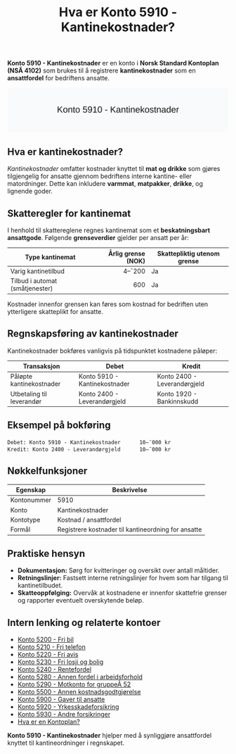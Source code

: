 ﻿---
title: "Hva er Konto 5910 - Kantinekostnader?"
seoTitle: "5910-kantinekostnader"
meta_description: '**Konto 5910 - Kantinekostnader** er en konto i **Norsk Standard Kontoplan (NSÂ 4102)** som brukes til å registrere **kantinekostnader** som en **ansattfordel*...'
slug: 5910-kantinekostnader
type: blog
layout: pages/single
---

**Konto 5910 - Kantinekostnader** er en konto i **Norsk Standard Kontoplan (NSÂ 4102)** som brukes til å registrere **kantinekostnader** som en **ansattfordel** for bedriftens ansatte.

![Illustrasjon av konto 5910 Kantinekostnader](5910-kantinekostnader-image.svg)

## Hva er kantinekostnader?

*Kantinekostnader* omfatter kostnader knyttet til **mat og drikke** som gjøres tilgjengelig for ansatte gjennom bedriftens interne kantine- eller matordninger. Dette kan inkludere **varmmat**, **matpakker**, **drikke**, og lignende goder.

## Skatteregler for kantinemat

I henhold til skattereglene regnes kantinemat som et **beskatningsbart ansattgode**. Følgende **grenseverdier** gjelder per ansatt per år:

| Type kantinemat               | Årlig grense (NOK) | Skattepliktig utenom grense |
|-------------------------------|-------------------:|-----------------------------|
| Varig kantinetilbud           |            4–¯200 | Ja                          |
| Tilbud i automat (småtjenester) |              600 | Ja                          |

Kostnader innenfor grensen kan føres som kostnad for bedriften uten ytterligere skatteplikt for ansatte.

## Regnskapsføring av kantinekostnader

Kantinekostnader bokføres vanligvis på tidspunktet kostnadene påløper:

| Transaksjon                        | Debet                         | Kredit                        |
|------------------------------------|-------------------------------|-------------------------------|
| Påløpte kantinekostnader           | Konto 5910 - Kantinekostnader | Konto 2400 - Leverandørgjeld |
| Utbetaling til leverandør          | Konto 2400 - Leverandørgjeld  | Konto 1920 - Bankinnskudd    |

## Eksempel på bokføring

```plaintext
Debet: Konto 5910 - Kantinekostnader      10–¯000 kr
Kredit: Konto 2400 - Leverandørgjeld      10–¯000 kr
```

## Nøkkelfunksjoner

| Egenskap      | Beskrivelse                                         |
|---------------|-----------------------------------------------------|
| Kontonummer   | 5910                                                |
| Konto         | Kantinekostnader                                    |
| Kontotype     | Kostnad / ansattfordel                              |
| Formål        | Registrere kostnader til kantineordning for ansatte |

## Praktiske hensyn

* **Dokumentasjon:** Sørg for kvitteringer og oversikt over antall måltider.
* **Retningslinjer:** Fastsett interne retningslinjer for hvem som har tilgang til kantinetilbudet.
* **Skatteoppfølging:** Overvåk at kostnadene er innenfor skattefrie grenser og rapporter eventuelt overskytende beløp.

## Intern lenking og relaterte kontoer

* [Konto 5200 - Fri bil](/blogs/kontoplan/5200-fri-bil "Konto 5200 - Fri bil")
* [Konto 5210 - Fri telefon](/blogs/kontoplan/5210-fri-telefon "Konto 5210 - Fri telefon")
* [Konto 5220 - Fri avis](/blogs/kontoplan/5220-fri-avis "Konto 5220 - Fri avis")
* [Konto 5230 - Fri losji og bolig](/blogs/kontoplan/5230-fri-losji-og-bolig "Konto 5230 - Fri losji og bolig")
* [Konto 5240 - Rentefordel](/blogs/kontoplan/5240-rentefordel "Konto 5240 - Rentefordel")
* [Konto 5280 - Annen fordel i arbeidsforhold](/blogs/kontoplan/5280-annen-fordel-i-arbeidsforhold "Konto 5280 - Annen fordel i arbeidsforhold")
* [Konto 5290 - Motkonto for gruppeÂ 52](/blogs/kontoplan/5290-motkonto-for-gruppe-52 "Konto 5290 - Motkonto for gruppeÂ 52")
* [Konto 5500 - Annen kostnadsgodtgjørelse](/blogs/kontoplan/5500-annen-kostnadsgodtgjorelse "Konto 5500 - Annen kostnadsgodtgjørelse")
* [Konto 5900 - Gaver til ansatte](/blogs/kontoplan/5900-gaver-til-ansatte "Konto 5900 - Gaver til ansatte")
* [Konto 5920 - Yrkesskadeforsikring](/blogs/kontoplan/5920-yrkesskadeforsikring "Konto 5920 - Yrkesskadeforsikring")
* [Konto 5930 - Andre forsikringer](/blogs/kontoplan/5930-andre-forsikringer "Konto 5930 - Andre forsikringer")
* [Hva er en Kontoplan?](/blogs/regnskap/hva-er-kontoplan "Hva er en Kontoplan? Komplett Guide til Kontoplaner i Norsk Regnskap")

**Konto 5910 - Kantinekostnader** hjelper med å synliggjøre ansattfordel knyttet til kantineordninger i regnskapet.






